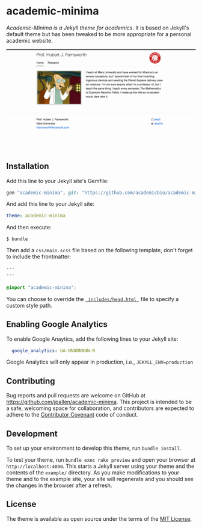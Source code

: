 # academic-minima

*Academic-Minima is a Jekyll theme for academics*. It is based on Jekyll's default theme but has been tweaked to be more appropriate for a personal academic website.

![academic-minima theme preview](/screenshot.png)

## Installation

Add this line to your Jekyll site's Gemfile:

```ruby
gem "academic-minima", git: "https://github.com/academicbio/academic-minima.git"
```

And add this line to your Jekyll site:

```yaml
theme: academic-minima
```

And then execute:

    $ bundle
    
Then add a `css/main.scss` file based on the following template, don't forget to include the frontmatter:

```css
---
---

@import "academic-minima";
```

You can choose to override the [`_includes/head.html `](_includes/head.html) file to specify a custom style path.

## Enabling Google Analytics

To enable Google Anaytics, add the following lines to your Jekyll site:

```yaml
  google_analytics: UA-NNNNNNNN-N
```

Google Analytics will only appear in production, i.e., `JEKYLL_ENV=production`

## Contributing

Bug reports and pull requests are welcome on GitHub at https://github.com/jpallen/academic-minima. This project is intended to be a safe, welcoming space for collaboration, and contributors are expected to adhere to the [Contributor Covenant](http://contributor-covenant.org) code of conduct.

## Development

To set up your environment to develop this theme, run `bundle install`.

To test your theme, run `bundle exec rake preview` and open your browser at `http://localhost:4000`. This starts a Jekyll server using your theme and the contents of the `example/` directory. As you make modifications to your theme and to the example site, your site will regenerate and you should see the changes in the browser after a refresh.

## License

The theme is available as open source under the terms of the [MIT License](http://opensource.org/licenses/MIT).
